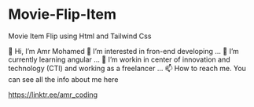 # Movie-Flip-Item
Movie Item Flip using Html and Tailwind Css

👋 Hi, I’m Amr Mohamed
👀 I’m interested in fron-end developing ...
🌱 I’m currently learning angular ...
💞️ I’m workin in center of innovation and technology (CTI) and working as a freelancer ...
📫 How to reach me. You can see all the info about me here 

https://linktr.ee/amr_coding
